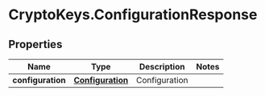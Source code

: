 # CryptoKeys.ConfigurationResponse

## Properties
Name | Type | Description | Notes
------------ | ------------- | ------------- | -------------
**configuration** | [**Configuration**](Configuration.md) | Configuration | 


